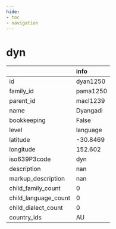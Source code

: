 ```yaml
---
hide:
- toc
- navigation
---
```

# dyn
|                      | info     |
|:---------------------|:---------|
| id                   | dyan1250 |
| family_id            | pama1250 |
| parent_id            | macl1239 |
| name                 | Dyangadi |
| bookkeeping          | False    |
| level                | language |
| latitude             | -30.8469 |
| longitude            | 152.602  |
| iso639P3code         | dyn      |
| description          | nan      |
| markup_description   | nan      |
| child_family_count   | 0        |
| child_language_count | 0        |
| child_dialect_count  | 0        |
| country_ids          | AU       |